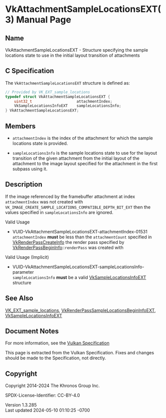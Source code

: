 # VkAttachmentSampleLocationsEXT(3) Manual Page

## Name

VkAttachmentSampleLocationsEXT - Structure specifying the sample
locations state to use in the initial layout transition of attachments



## <a href="#_c_specification" class="anchor"></a>C Specification

The `VkAttachmentSampleLocationsEXT` structure is defined as:

``` c
// Provided by VK_EXT_sample_locations
typedef struct VkAttachmentSampleLocationsEXT {
    uint32_t                    attachmentIndex;
    VkSampleLocationsInfoEXT    sampleLocationsInfo;
} VkAttachmentSampleLocationsEXT;
```

## <a href="#_members" class="anchor"></a>Members

- `attachmentIndex` is the index of the attachment for which the sample
  locations state is provided.

- `sampleLocationsInfo` is the sample locations state to use for the
  layout transition of the given attachment from the initial layout of
  the attachment to the image layout specified for the attachment in the
  first subpass using it.

## <a href="#_description" class="anchor"></a>Description

If the image referenced by the framebuffer attachment at index
`attachmentIndex` was not created with
`VK_IMAGE_CREATE_SAMPLE_LOCATIONS_COMPATIBLE_DEPTH_BIT_EXT` then the
values specified in `sampleLocationsInfo` are ignored.

Valid Usage

- <a href="#VUID-VkAttachmentSampleLocationsEXT-attachmentIndex-01531"
  id="VUID-VkAttachmentSampleLocationsEXT-attachmentIndex-01531"></a>
  VUID-VkAttachmentSampleLocationsEXT-attachmentIndex-01531  
  `attachmentIndex` **must** be less than the `attachmentCount`
  specified in [VkRenderPassCreateInfo](https://registry.khronos.org/vulkan/specs/1.3-extensions/man/html/VkRenderPassCreateInfo.html) the
  render pass specified by
  [VkRenderPassBeginInfo](https://registry.khronos.org/vulkan/specs/1.3-extensions/man/html/VkRenderPassBeginInfo.html)::`renderPass` was
  created with

Valid Usage (Implicit)

- <a
  href="#VUID-VkAttachmentSampleLocationsEXT-sampleLocationsInfo-parameter"
  id="VUID-VkAttachmentSampleLocationsEXT-sampleLocationsInfo-parameter"></a>
  VUID-VkAttachmentSampleLocationsEXT-sampleLocationsInfo-parameter  
  `sampleLocationsInfo` **must** be a valid
  [VkSampleLocationsInfoEXT](https://registry.khronos.org/vulkan/specs/1.3-extensions/man/html/VkSampleLocationsInfoEXT.html) structure

## <a href="#_see_also" class="anchor"></a>See Also

[VK_EXT_sample_locations](https://registry.khronos.org/vulkan/specs/1.3-extensions/man/html/VK_EXT_sample_locations.html),
[VkRenderPassSampleLocationsBeginInfoEXT](https://registry.khronos.org/vulkan/specs/1.3-extensions/man/html/VkRenderPassSampleLocationsBeginInfoEXT.html),
[VkSampleLocationsInfoEXT](https://registry.khronos.org/vulkan/specs/1.3-extensions/man/html/VkSampleLocationsInfoEXT.html)

## <a href="#_document_notes" class="anchor"></a>Document Notes

For more information, see the <a
href="https://registry.khronos.org/vulkan/specs/1.3-extensions/html/vkspec.html#VkAttachmentSampleLocationsEXT"
target="_blank" rel="noopener">Vulkan Specification</a>

This page is extracted from the Vulkan Specification. Fixes and changes
should be made to the Specification, not directly.

## <a href="#_copyright" class="anchor"></a>Copyright

Copyright 2014-2024 The Khronos Group Inc.

SPDX-License-Identifier: CC-BY-4.0

Version 1.3.285  
Last updated 2024-05-10 01:10:25 -0700

